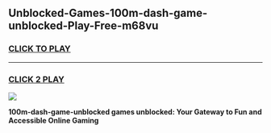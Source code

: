 
## Unblocked-Games-100m-dash-game-unblocked-Play-Free-m68vu
<h3>
<a href="https://premium76.site?title=100m-dash-game-unblocked&ref=10A">CLICK TO PLAY</a></h3>
<hr>

<h3>
<a href="https://premium76.site?title=100m-dash-game-unblocked&ref=10A">CLICK 2 PLAY</a>
  
</h3>

<a href="https://premium76.site?title=100m-dash-game-unblocked&ref=10A"><img src="https://clearcache.store/games.png"></a>


**100m-dash-game-unblocked games unblocked: Your Gateway to Fun and Accessible Online Gaming**
